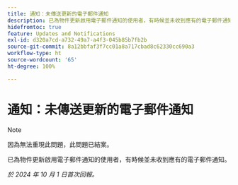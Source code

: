 ```yaml
---
title: 通知：未傳送更新的電子郵件通知
description: 已為物件更新啟用電子郵件通知的使用者，有時候並未收到應有的電子郵件通知。
hidefromtoc: true
feature: Updates and Notifications
exl-id: d320a7cd-a732-49a7-a4f3-045b85b7fb2b
source-git-commit: 8a12bbfaf3f7cc01a8a717cbad8c62330cc690a3
workflow-type: ht
source-wordcount: '65'
ht-degree: 100%

---
```


# 通知：未傳送更新的電子郵件通知

>[!NOTE]
>
>因為無法重現此問題，此問題已結案。

已為物件更新啟用電子郵件通知的使用者，有時候並未收到應有的電子郵件通知。

_於 2024 年 10 月 1 日首次回報。_
